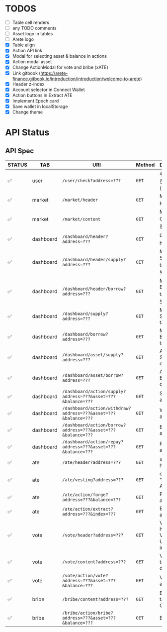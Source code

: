 # TODOS
- [ ] Table cell renders
- [ ] any TODO comments
- [ ] Asset logo in tables
- [ ] Arete logo
- [x] Table align
- [x] Action API link
- [x] Modal for selecting asset & balance in actions
- [x] Action modal asset
- [x] Change ActionModal for vote and bribe (xATE)
- [x] Link gitbook (https://arete-finance.gitbook.io/introduction/introduction/welcome-to-arete)
- [x] Header z-index
- [x] Account selector in Connect Wallet
- [x] Action buttons in Extract ATE
- [x] Implement Epoch card
- [x] Save wallet in localStorage
- [x] Change theme

# API Status
## API Spec

|STATUS|TAB|        URI        |   Method  |      Description      |
|---|---|-------------------|-----------|-----------------------|
|:white_check_mark:|user|`/user/check?address=???`|`GET`| 주소가 유효한지 확인 (204 / 404)|
|:white_check_mark:|market|`/market/header`|`GET`|Market Header 내용|
|:white_check_mark:|market|`/market/content`|`GET`|Market Content 내용|
|:white_check_mark:|dashboard|`/dashboard/header?address=???`|`GET`|대시보드 header 정보|
|:white_check_mark:|dashboard|`/dashboard/header/supply?address=???`|`GET`|My Supplies tab 헤더 정보|
|:white_check_mark:|dashboard|`/dashboard/header/borrow?address=???`|`GET`|My Borrows tab 헤더 정보|
|:white_check_mark:|dashboard|`/dashboard/supply?address=???`|`GET`|My Supplies tab detail|
|:white_check_mark:|dashboard|`/dashboard/borrow?address=???`|`GET`|My Borrows tab detail|
|:white_check_mark:|dashboard|`/dashboard/asset/supply?address=???`|`GET`|Assets to Supply tab detail|
|:white_check_mark:|dashboard|`/dashboard/asset/borrow?address=???`|`GET`|Assets to Borrow tab detail|
|:white_check_mark:|dashboard|`/dashboard/action/supply?address=???&asset=???&balance=???`|`GET`|Supply action|
|:white_check_mark:|dashboard|`/dashboard/action/withdraw?address=???&asset=???&balance=???`|`GET`|Withdraw action|
|:white_check_mark:|dashboard|`/dashboard/action/borrow?address=???&asset=???&balance=???`|`GET`|Borrow action|
|:white_check_mark:|dashboard|`/dashboard/action/repay?address=???&asset=???&balance=???`|`GET`|Repay action|
|:white_check_mark:|ate|`/ate/header?address=???`|`GET`|xATE tab header|
|:white_check_mark:|ate|`/ate/vesting?address=???`|`GET`|contents of "Extract ATE" table|
|:white_check_mark:|ate|`/ate/action/forge?address=???&balance=???`|`GET`|Forge action|
|:white_check_mark:|ate|`/ate/action/extract?address=???&index=???`|`GET`|Extract action|
|:white_check_mark:|vote|`/vote/header?address=???`|`GET`|Vote tab header & Vote Power Used information|
|:white_check_mark:|vote|`/vote/content?address=???`|`GET`|Vote tab table content|
|:white_check_mark:|vote|`/vote/action/vote?address=???&asset=???&balance=???`|`GET`|Vote table action|
|:white_check_mark:|bribe|`/bribe/content?address=???`|`GET`|Bribe tab table Content|
|:white_check_mark:|bribe|`/bribe/action/bribe?address=???&asset=???&balance=???`|`GET`|Bribe action|